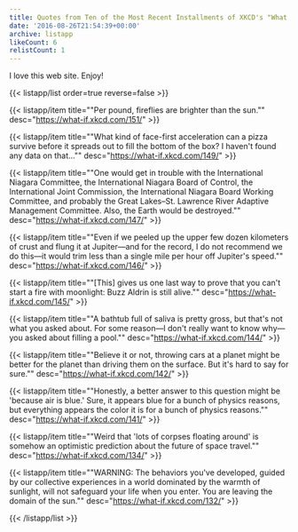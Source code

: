 ```yaml
---
title: Quotes from Ten of the Most Recent Installments of XKCD's "What If?"
date: '2016-08-26T21:54:39+00:00'
archive: listapp
likeCount: 6
relistCount: 1
---
```


I love this web site. Enjoy!

<!--more-->

{{< listapp/list order=true reverse=false >}}

   {{< listapp/item title="\"Per pound, fireflies are brighter than the sun.\""
      desc="https://what-if.xkcd.com/151/" >}}

   {{< listapp/item title="\"What kind of face-first acceleration can a pizza survive before it spreads out to fill the bottom of the box? I haven't found any data on that…\""
      desc="https://what-if.xkcd.com/149/" >}}

   {{< listapp/item title="\"One would get in trouble with the International Niagara Committee, the International Niagara Board of Control, the International Joint Commission, the International Niagara Board Working Committee, and probably the Great Lakes–St. Lawrence River Adaptive Management Committee. Also, the Earth would be destroyed.\""
      desc="https://what-if.xkcd.com/147/" >}}

   {{< listapp/item title="\"Even if we peeled up the upper few dozen kilometers of crust and flung it at Jupiter—and for the record, I do not recommend we do this—it would trim less than a single mile per hour off Jupiter's speed.\""
      desc="https://what-if.xkcd.com/146/" >}}

   {{< listapp/item title="\"[This] gives us one last way to prove that you can't start a fire with moonlight: Buzz Aldrin is still alive.\""
      desc="https://what-if.xkcd.com/145/" >}}

   {{< listapp/item title="\"A bathtub full of saliva is pretty gross, but that's not what you asked about. For some reason—I don't really want to know why—you asked about filling a pool.\""
      desc="https://what-if.xkcd.com/144/" >}}

   {{< listapp/item title="\"Believe it or not, throwing cars at a planet might be better for the planet than driving them on the surface. But it's hard to say for sure.\""
      desc="https://what-if.xkcd.com/142/" >}}

   {{< listapp/item title="\"Honestly, a better answer to this question might be 'because air is blue.' Sure, it appears blue for a bunch of physics reasons, but everything appears the color it is for a bunch of physics reasons.\""
      desc="https://what-if.xkcd.com/141/" >}}

   {{< listapp/item title="\"Weird that 'lots of corpses floating around' is somehow an optimistic prediction about the future of space travel.\""
      desc="https://what-if.xkcd.com/134/" >}}

   {{< listapp/item title="\"WARNING: The behaviors you've developed, guided by our collective experiences in a world dominated by the warmth of sunlight, will not safeguard your life when you enter. You are leaving the domain of the sun.\""
      desc="https://what-if.xkcd.com/132/" >}}

{{< /listapp/list >}}
